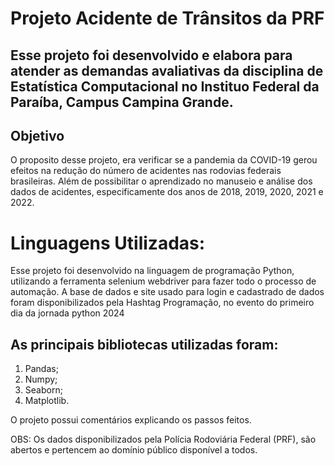 <h1>Projeto Acidente de Trânsitos da PRF</h1>

<h2>Esse projeto foi desenvolvido e elabora para atender as demandas avaliativas da disciplina de Estatística Computacional no Instituo Federal da Paraíba, Campus Campina Grande.</h2>

<h2> Objetivo </h2>

<p> O proposito desse projeto, era verificar se a pandemia da COVID-19 gerou efeitos na redução do número de acidentes nas rodovias federais brasileiras. Além de possibilitar o aprendizado no manuseio e análise dos dados de acidentes, especificamente dos anos de 2018, 2019, 2020, 2021 e 2022.</p>

<h1>Linguagens Utilizadas:</h1>

<p>Esse projeto foi desenvolvido na linguagem de programação Python, utilizando a ferramenta selenium webdriver para fazer todo o processo de automação. A base de dados e site usado para login e cadastrado de dados foram disponibilizados pela Hashtag Programação, no evento do primeiro dia da jornada python 2024 </p>

<h2>As principais bibliotecas utilizadas foram:</h2>

<ol>
<li>Pandas;</li>
<li>Numpy;</li>
<li>Seaborn;</li>
<li>Matplotlib.</li>
</ol>

<p>O projeto possui comentários explicando os passos feitos.</p>
<p>OBS: Os dados disponibilizados pela Polícia Rodoviária Federal (PRF), são abertos e pertencem ao domínio público disponível a todos.</p>
